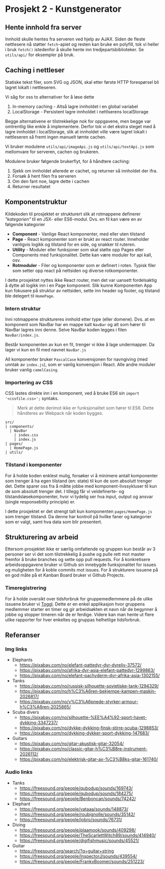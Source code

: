 Prosjekt 2 - Kunstgenerator
===

## Hente innhold fra server

Innhold skulle hentes fra serveren ved hjelp av AJAX. Siden de fleste nettlesere nå støtter `fetch`-apiet og resten kan bruke en polyfill, tok vi heller i bruk `fetch()` istedenfor å skulle hente inn tredjepartsbiblioteker. Se `utils/api/` for eksempler på bruk.

## Caching i nettleser

Statiske tekst filer, som SVG og JSON, skal etter første HTTP forespørsel bli lagret lokalt i nettleseren.

Vi såg for oss to alternativer for å løse dette

1. In-memory caching - Altså lagre innholdet i en global variabel
2. LocalStorage - Persistent lagre innholdet i nettlserens localStorage

Begge alternativene er tilstrekkelige nok for oppgavene, men begge var omtrentlig like enkle å implementere. Derfor tok vi det ekstra steget med å lagre innholdet i localStorage, slik at innholdet ville være lagret lokalt i nettleseren så fremt ingen manuelt tømte cachen.

Vi bruker modulene `utils/api/imageApi.js` og `utils/api/textApi.js` som mellomvare for serveren, cachen og brukeren.

Modulene bruker følgende brukerflyt, for å håndtere caching:

1. Sjekk om innholdet allerede er cachet, og returner så innholdet der ifra.
2. Forsøk å hent filen fra serveren
3. Om den fant noe, lagre dette i cachen
4. Returner resultatet

## Komponentstruktur

Kildekoden til prosjektet er strukturert slik at rotmappene definerer _"kategorien"_ til en JSX- eller ES6-modul. Dvs. en fil kan være en av følgende kategorier

- **Component** - Vanlige React komponenter, med eller uten tilstand
- **Page** - React komponenter som er brukt av react router. Inneholder vanligvis logikk og tilstand for en side, og snakker til ruteren.
- **Utility** - Moduler eller funksjoner som skal støtte opp Pages eller Components med funksjonalitet. Dette kan være moduler for api kall, osv.
- **Rotmoduler** - Filer og komponenter som er definert i roten. Typisk filer som setter opp react på nettsiden og diverse rotkomponenter.

I dette prosjektet nyttes ikke React router, men det var uansett fordelsaktig å dytte all logikk inn i en Page komponent. Slik kunne Komponenten App kun fokusere på struktur av nettsiden, sette inn header og footer, og tilstand ble delegert til `HomePage`.

### Intern struktur
Inni rotmappene struktureres innhold etter type (eller domene). Dvs. at en komponent som NavBar har en mappe kalt `NavBar` og alt som hører til NavBar lagres inni denne. Selve NavBar koden legges i filen `NavBar/index.js`.

Består komponenten av kun en fil, trenger vi ikke å lage undermapper. Da lager vi kun en fil med navnet `NavBar.js`

All komponenter bruker `PascalCase` konvensjonen for navngiving (med unntak av `index.js`), som er vanlig konvensjon i React. Alle andre moduler bruker vanlig `camelCasing`.

### Importering av CSS

CSS lastes direkte inn i en komponent, ved å bruke ES6 sin `import '<cssfile.css>';` syntaks. 

> Merk at dette derimot ikke er funksjonalitet som hører til ES6. Dette håndteres av Webpack når koden bygges.

```
src/
| components/
  | NavBar
    | index.css
    | index.js
| pages/
  | HomePage.js
| utils/
```

### Tilstand i komponenter

For å holde koden enklest mulig, forsøker vi å minimere antall komponenter som trenger å ha egen tilstand (en: state) til kun de som absolutt trenger det. Dette sparer oss fra å måtte jobbe med komponent-livssykluser til kun de som absolutt trenger det. I tillegg får vi veldefinerte- og tilstandsløsekomponenter, hvor vi tydelig ser hva input, output og ansvar (single responsebility principle) er.

I dette prosjektet er det strengt talt kun komponenten `pages/HomePage.js` som trenger tilstand. Da denne har kontroll på hvilke faner og kategorier som er valgt, samt hva data som blir presentert.

## Strukturering av arbeid

Ettersom prosjektet ikke er særlig omfattende og gruppen kun består av 3 personer ser vi det som tilstrekkelig å pushe og pulle rett mot master fremfor å bruke branches og sette opp pull requests. For å konkretisere arbeidsoppgavene bruker vi Github sin innebygde funksjonalitet for issues og muligheten for å koble commits mot issues. For å strukturere issuene på en god måte på et Kanban Board bruker vi Github Projects.

### Timeregistrering
For å holde oversikt over tidsforbruk for gruppemedlemmene på de ulike issuene bruker vi [Toggl](https://toggl.com/). Dette er en enkel applikasjon hvor gruppens medlemmer starter en timer og gir arbeidsøkten et navn når de begynner å jobbe og stopper timeren når de er ferdige. Videre kan man hente ut flere ulike rapporter for hver enkeltes og gruppas helhetlige tidsforbruk.

## Referanser

### Img links

* Elephants
    * https://pixabay.com/no/elefant-pattedyr-dyr-dyreliv-37572/
    * https://pixabay.com/no/afrika-dyr-asia-elefant-pattedyr-1299863/
    * https://pixabay.com/no/elefant-pachyderm-dyr-afrika-asia-1302155/
* Tanks
    * https://pixabay.com/no/russisk-silhouette-sovjetiske-tank-1294329/
    * https://pixabay.com/no/h%C3%A6ren-bekjempe-kampen-maskin-2026817/
    * https://pixabay.com/no/v%C3%A6pnede-styrker-armour-h%C3%A6ren-2025865/
* Scuba divers
    * https://pixabay.com/no/silhouette-%EE%A4%92-sport-havet-dykking-3347237/
    * https://pixabay.com/no/dykke-dykking-finsk-stirre-scuba-1298853/
    * https://pixabay.com/no/dykking-dykker-sport-dykking-147683/
* Guitars
    * https://pixabay.com/no/gitar-akustisk-gitar-32054/
    * https://pixabay.com/no/classic-gitar-h%C3%B8re-instrument-2026112/
    * https://pixabay.com/no/elektrisk-gitar-ax-%C3%B8ks-gitar-161740/

### Audio links

* Tanks
    * https://freesound.org/people/qubodup/sounds/169743/
	* https://freesound.org/people/qubodup/sounds/184275/
	* https://freesound.org/people/Benboncan/sounds/74242/
* Elephant
	* https://freesound.org/people/vataaa/sounds/148873/
	* https://freesound.org/people/roubignolle/sounds/35142/
	* https://freesound.org/people/jobro/sounds/76731/
* Diving
	* https://freesound.org/people/plaamook/sounds/409298/
	* https://freesound.org/people/TheScarlettWitch89/sounds/414940/
	* https://freesound.org/people/digifishmusic/sounds/45521/
* Guitar
	* https://freesound.org/search/?q=guitar+string
	* https://freesound.org/people/InspectorJ/sounds/439554/
	* https://freesound.org/people/FrankyBoomer/sounds/251223/





